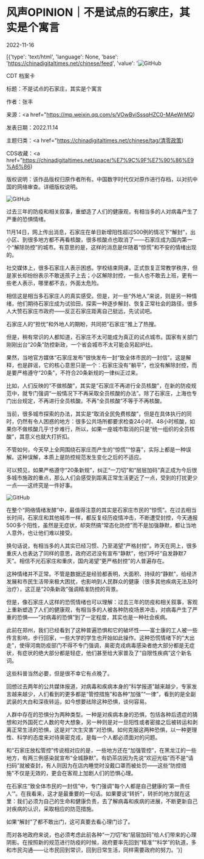 # 风声OPINION｜不是试点的石家庄，其实是个寓言

2022-11-16

[{'type': 'text/html', 'language': None, 'base': 'https://chinadigitaltimes.net/chinese/feed', 'value': '![GitHub](https://chinadigitaltimes.net/chinese/files/2022/11/image-1668605958201-768x500.png)

CDT 档案卡

标题：不是试点的石家庄，其实是个寓言

作者：张丰

来源：<a href="https://mp.weixin.qq.com/s/VOwBviSssqHZC0-MAeWrMQ)

发表日期：2022.11.14

主题归类：<a href="https://chinadigitaltimes.net/chinese/tag/清零政策)

CDS收藏：<a href="https://chinadigitaltimes.net/space/%E7%9C%9F%E7%90%86%E9%A6%86)

版权说明：该作品版权归原作者所有。中国数字时代仅对原作进行存档，以对抗中国的网络审查。详细版权说明。





![GitHub](https://chinadigitaltimes.net/chinese/files/2022/11/image-1668605958201.png)



过去三年的防疫和相关叙事，重塑造了人们的健康观，有相当多的人对病毒产生了严重的恐惧情绪。



11月14日，网上传出消息，石家庄在单日新增阳性超过500例的情况下“解封”，出小区、到很多地方都不再看核酸，很多核酸点也取消了——石家庄成为国内第一个“解除防控”的城市。有意思的是，这样的消息是伴随着“惊慌”和不安的情绪出现的。

社交媒体上，很多石家庄人表示困惑。学校结束网课，正式恢复正常教学秩序，但是家长却纷纷表示不敢送孩子上去；小区解除封控，一些人也不敢去上班，更有一些老人表示，哪里都不去，外面太危险。

相信这是相当多石家庄人的真实感受。但是，对一些“外地人”来说，则是另一种情绪，他们期待石家庄成为试验田，探索一种逐步解封、恢复正常社会的路径，很多人大赞石家庄市政府——反正石家庄距离自己挺远，先试试吧。

石家庄人的“担忧”和外地人的期盼，共同把“石家庄”推上了热搜。

但是，稍有常识的人都知道，石家庄不太可能成为真正的试点城市。国家有关部门刚刚出台“20条”防控新政，一个省会城市不太可能会另起炉灶。

果然，当地官方媒体“石家庄发布”很快发布一封“致全体市民的一封信”。这是解释，也是辟谣，它的核心意思只是一个：石家庄没有“躺平”，也没有解除封控，而是要严格遵守“20条”，不符合20条新规的一律纠正过来。

比如，人们反映的“不做核酸”，其实是“石家庄不再进行全员核酸”，在新的防疫规范中，就专门强调“一般情况下不再采取全员核酸的办法”。除了石家庄，上海也专门出台规定，不再进行全员核酸。不再“全员核酸”不等于不再核酸。

当前，很多城市探索的办法，其实是“取消全民免费核酸”，但是在具体执行的同时，仍然有令人困惑的地方：很多公共场所都要求检查24小时、48小时核酸，如果你不做核酸几乎寸步难行，所以，如果一座城市取消的只是“统一组织的全员核酸”，其意义也就大打折扣。

不管如何，今天早上全网围绕石家庄而产生的“惊慌”“惊喜”，实际上都是一种误解。这种误解，本质上是防控规范发生变化之后的不适应。

可以预见，如果严格遵守“20条新规”，纠正“一刀切”和“层层加码”真正成为今后很多城市施政的重点，那么人们会感受到距离正常生活更近了一点，受到的打扰更少一点——这终究是一件好事。

![GitHub](https://chinadigitaltimes.net/chinese/files/2022/11/post-689805-6374e8f3c0534.png)

在整个“网络情绪发酵”中，最值得注意的其实是石家庄市民的“惊慌”。在过去相当长时间，石家庄和其他城市一样，都反复经历疫情冲击，不断遭受封控，今天通报500多个阳性，虽然是无症状，却突然搞“常态化防控”而不是加强静默，都让当地人意外，也让他们难以接受。

换句话说，有相当多的人其实已经习惯、乃至渴望“严格封控”。昨天在网上，很多重庆人也表达了同样的意思，政府迟迟没有宣布“静默”，他们呼吁“自发静默7天”。相信不光石家庄和重庆，国内渴望“更严格封控”的人普遍存在。

这种情绪并不正常。不管是数据还是经验都表明，大面积、持续的“静默”，给经济发展和市民生活带来极大困扰，也影响到人民群众的健康（很多其他疾病无法及时治疗），这正是“20条新政”强调精准防控的背景。

但是，像石家庄人这样的恐慌情绪也可以理解：过去三年的防疫和相关叙事，客观上重新塑造了人们的健康观，有相当多的人被各种防疫场景冲击，对病毒产生了严重的恐惧——“对病毒的恐惧”到了一定程度，其实也是一种社会疾病。

此前在郑州，我们已经看到了这种普遍恐惧和它的破坏性——富士康的工人被一些传言影响，步行回家，一些大学的学生也开始如此操作。这种恐慌情绪下的“大出走”，使得河南防疫部门不得不专门强调，奥密克戎病毒感染者绝大部分都是无症状，有症状的绝大部分都是轻症，他们甚至给大家普及了“自限性疾病”这个新名词。

这些科普当然必要，但是很不幸它有点晚了。

回想过去两年的公共媒体报道，对病毒和疾病本身的“科学报道”越来越少，专家发言越来越少，人们看到的更多都是“管控措施”和各种“加强”“一律”，看到的是全副武装的大白和深夜转运，如今想要祛除这种恐惧，谈何容易。

人群中存在的恐惧分为两种类型。一种是对疾病本身的恐惧，包括各种后遗症的猜想和对外国死亡人数的夸大想象，另一种则是对一旦阳性或者密接之后被转运和剥离正常生活的恐惧，这是对“次生灾害”对恐惧。如何克服这两种恐惧，以一种更理性、科学的态度来对待奥密克戎，是每一个人都必须面对的问题。

和“石家庄放松管控”传说相对应的是，一些地方还在“加强管控”，在黑龙江的一些地方，有两三例感染就宣布“全城静默”。有奶茶店因为先说“欢迎光临”而不是“请扫码”就被查封，有人则因为在店内睡觉时没戴口罩而被处罚——这些“防控措施”不仅是无效的，更会在客观上加剧人们的恐惧心理。

在石家庄“致全体市民的一封信”中，专门强调“每个人都是自己健康的‘第一责任人’”。在我看来，这才是最重要的一句话。如果要说“转折”，转折的地方就在这里：我们必须为自己的生命和健康负责，去了解病毒和疾病的进展，不断更新自己对疾病的认识，采取相应的防范措施。

如果“解封”了都不敢出门，这可真要去看心理门诊了。

而对各地政府来说，也必须考虑此前各种“一刀切”和“层层加码”给人们带来的心理阴影。在按照新的规范进行防疫的时候，政府要率先回到“精准”“科学”的轨道，多和市民沟通——让市民回到常识，回到日常生活，同样需要政府的努力。'}]